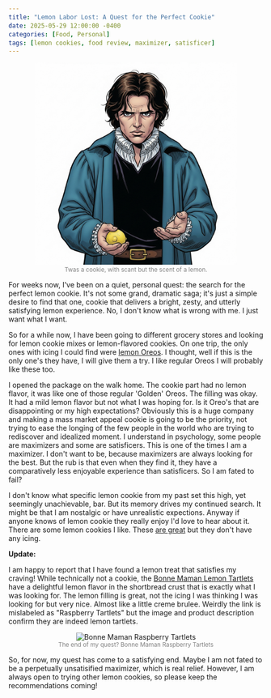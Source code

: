 ```yaml
---
title: "Lemon Labor Lost: A Quest for the Perfect Cookie"
date: 2025-05-29 12:00:00 -0400
categories: [Food, Personal]
tags: [lemon cookies, food review, maximizer, satisficer]
---
```




<figure style="text-align: center;">
  <img src="/assets/img/lemon-hamlet.png" alt="Twas but a cookie, with lemon" style="width: 400px; height: auto;">
  <figcaption style="font-size: smaller; color: gray;">Twas a cookie, with scant but the scent of a lemon.</figcaption>
</figure>

For weeks now, I've been on a quiet, personal quest: the search for the perfect lemon cookie. It's not some grand, dramatic saga; it's just a simple desire to find that one, cookie that delivers a bright, zesty, and utterly satisfying lemon experience. No, I don't know what is wrong with me. I just want what I want.

So for a while now, I have been going to different grocery stores and looking for lemon cookie mixes or lemon-flavored cookies. On one trip, the only ones with icing I could find were [lemon Oreos](https://www.oreo.com/products/oreo-lemon-cookies?Size=2+Pack). I thought, well if this is the only one's they have, I will give them a try. I like regular Oreos I will probably like these too. 

I opened the package on the walk home. The cookie part had no lemon flavor, it was like one of those regular 'Golden' Oreos. The filling was okay. It had a mild lemon flavor but not what I was hoping for. Is it Oreo's that are disappointing or my high expectations? Obviously this is a huge company and making a mass market appeal cookie is going to be the priority, not trying to ease the longing of the few people in the world who are trying to rediscover and idealized moment. I understand in psychology, some people are maximizers and some are satisficers. This is one of the times I am a maximizer. I don't want to be, because maximizers are always looking for the best. But the rub is that even when they find it, they have a comparatively less enjoyable experience than satisficers. So I am fated to fail?

I don't know what specific lemon cookie from my past set this high, yet seemingly unachievable, bar. But its memory drives my continued search. It might be that I am nostalgic or have unrealistic expections. Anyway if anyone knows of lemon cookie they really enjoy I'd love to hear about it.
There are some lemon cookies I like. These [are great](https://www.tatesbakeshop.com/cookies/flavors/new-lemon-cookies) but they don't have any icing.


**Update:**

I am happy to report that I have found a lemon treat that satisfies my craving! While technically not a cookie, the [Bonne Maman Lemon Tartlets](https://bonnemaman.us/products/bonne-maman-raspberry-tartlets-copy) have a delightful lemon flavor in the shortbread crust that is exactly what I was looking for. The lemon filling is great, not the icing I was thinking I was looking for but very nice.  Almost like a little creme brulee. Weirdly the link is mislabeled as "Raspberry Tartlets" but the image and product description confirm they are indeed lemon tartlets.

<figure style="text-align: center;">
  <img src="https://bonnemaman.us/cdn/shop/products/Raspberry_copy_1024x1024.png?v=1614638290" alt="Bonne Maman Raspberry Tartlets" style="width: 300px; height: auto;">
  <figcaption style="font-size: smaller; color: gray;">The end of my quest? Bonne Maman Raspberry Tartlets</figcaption>
</figure>

So, for now, my quest has come to a satisfying end. Maybe I am not fated to be a perpetually unsatisified maximizer, which is real relief. However, I am always open to trying other lemon cookies, so please keep the recommendations coming! 



